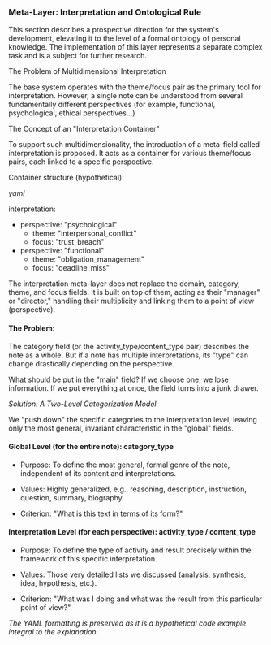 ### Meta-Layer: Interpretation and Ontological Rule

This section describes a prospective direction for the system's development, elevating it to the level of a formal ontology of personal knowledge. The implementation of this layer represents a separate complex task and is a subject for further research.

The Problem of Multidimensional Interpretation

The base system operates with the theme/focus pair as the primary tool for interpretation. However, a single note can be understood from several fundamentally different perspectives (for example, functional, psychological, ethical perspectives...)

The Concept of an "Interpretation Container"

To support such multidimensionality, the introduction of a meta-field called interpretation is proposed. It acts as a container for various theme/focus pairs, each linked to a specific perspective.

Container structure (hypothetical):

_yaml_

interpretation:
  - perspective: "psychological"
    - theme: "interpersonal_conflict"
    - focus: "trust_breach"
  - perspective: "functional"
    - theme: "obligation_management"
    - focus: "deadline_miss"

The interpretation meta-layer does not replace the domain, category, theme, and focus fields. It is built on top of them, acting as their "manager" or "director," handling their multiplicity and linking them to a point of view (perspective).

#### The Problem:

The category field (or the activity_type/content_type pair) describes the note as a whole. But if a note has multiple interpretations, its "type" can change drastically depending on the perspective.

What should be put in the "main" field? If we choose one, we lose information. If we put everything at once, the field turns into a junk drawer.

_Solution: A Two-Level Categorization Model_

We "push down" the specific categories to the interpretation level, leaving only the most general, invariant characteristic in the "global" fields.

#### Global Level (for the entire note): category_type

- Purpose: To define the most general, formal genre of the note, independent of its content and interpretations.

- Values: Highly generalized, e.g., reasoning, description, instruction, question, summary, biography.

- Criterion: "What is this text in terms of its form?"

#### Interpretation Level (for each perspective): activity_type / content_type

- Purpose: To define the type of activity and result precisely within the framework of this specific interpretation.

- Values: Those very detailed lists we discussed (analysis, synthesis, idea, hypothesis, etc.).

- Criterion: "What was I doing and what was the result from this particular point of view?"

_The YAML formatting is preserved as it is a hypothetical code example integral to the explanation._

